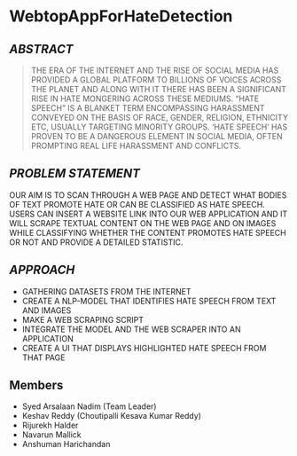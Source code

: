 # WebtopAppForHateDetection
## _ABSTRACT_

> THE ERA OF THE INTERNET AND THE RISE OF SOCIAL MEDIA HAS PROVIDED
> A GLOBAL PLATFORM TO BILLIONS OF VOICES ACROSS THE PLANET AND
> ALONG WITH IT THERE HAS BEEN A SIGNIFICANT RISE IN HATE MONGERING
> ACROSS THESE MEDIUMS. “HATE SPEECH” IS A BLANKET TERM
> ENCOMPASSING HARASSMENT CONVEYED ON THE BASIS OF RACE, GENDER,
> RELIGION, ETHNICITY ETC, USUALLY TARGETING MINORITY GROUPS. ‘HATE
> SPEECH’ HAS PROVEN TO BE A DANGEROUS ELEMENT IN SOCIAL MEDIA,
> OFTEN PROMPTING REAL LIFE HARASSMENT AND CONFLICTS.

## _PROBLEM STATEMENT_

OUR AIM IS TO SCAN THROUGH A WEB PAGE AND DETECT WHAT BODIES OF
TEXT PROMOTE HATE OR CAN BE CLASSIFIED AS HATE SPEECH. USERS CAN
INSERT A WEBSITE LINK INTO OUR WEB APPLICATION AND IT WILL SCRAPE
TEXTUAL CONTENT ON THE WEB PAGE AND ON IMAGES WHILE CLASSIFYING
WHETHER THE CONTENT PROMOTES HATE SPEECH OR NOT AND PROVIDE A
DETAILED STATISTIC.

## _APPROACH_

- GATHERING DATASETS FROM THE INTERNET
- CREATE A NLP-MODEL THAT IDENTIFIES HATE SPEECH FROM TEXT AND IMAGES
- MAKE A WEB SCRAPING SCRIPT
- INTEGRATE THE MODEL AND THE WEB SCRAPER INTO AN APPLICATION
- CREATE A UI THAT DISPLAYS HIGHLIGHTED HATE SPEECH FROM THAT PAGE  

## Members
- Syed Arsalaan Nadim (Team Leader)
- Keshav Reddy (Choutipalli Kesava Kumar Reddy)
- Rijurekh Halder 
- Navarun Mallick
- Anshuman Harichandan
